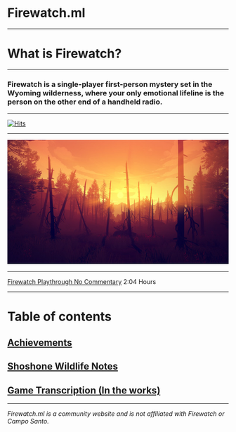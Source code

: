 # Firewatch.ml

---
 
# What is Firewatch?

---
 
### Firewatch is a single-player first-person mystery set in the Wyoming wilderness, where your only emotional lifeline is the person on the other end of a handheld radio.

---
 
[![Hits](https://hits.seeyoufarm.com/api/count/incr/badge.svg?url=https%3A%2F%2Fgithub.com%2FSophiaAtkinson%2FFirewatch-Guide&count_bg=%23FF6B00&title_bg=%23000000&icon=mediafire.svg&icon_color=%23E7E7E7&title=Page+Views+&edge_flat=false)](https://hits.seeyoufarm.com)

---
 
![Firewatch Intro Image](/cdn/Firewatch%20Intro%20Image.jpg)

---
 
[Firewatch Playthrough No Commentary](https://www.youtube.com/watch?v=NGDuoCAu0Rg&t=4552s) 2:04 Hours

---
 
# Table of contents

## [Achievements](/achievements/)

## [Shoshone Wildlife Notes](/shoshonewildlifenotes/)

## [Game Transcription (In the works)](/transcription/)


---

*Firewatch.ml is a community website and is not affiliated with Firewatch or Campo Santo.*
